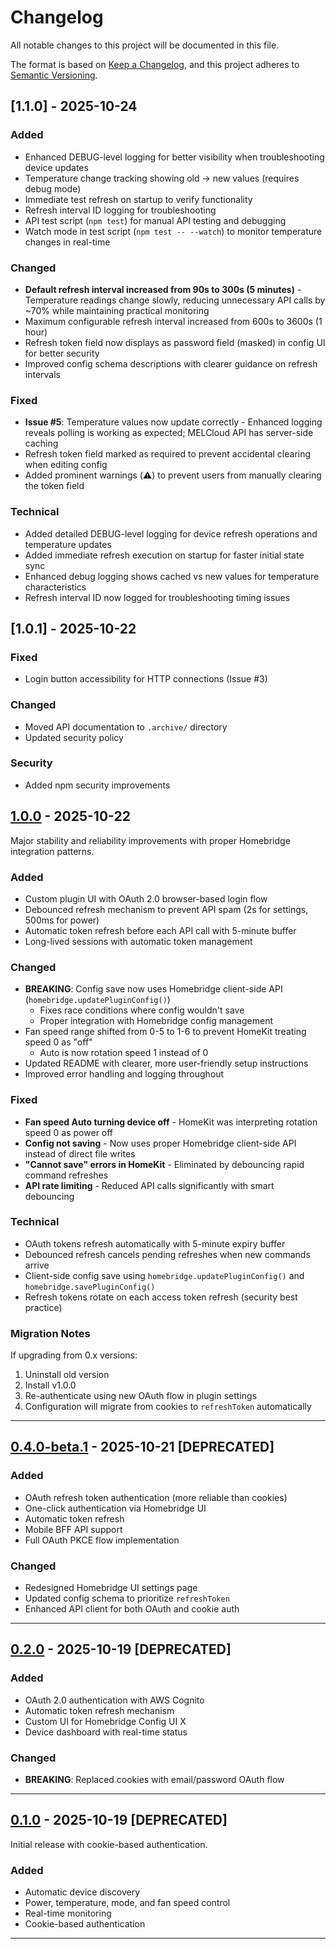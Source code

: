 # Changelog

All notable changes to this project will be documented in this file.

The format is based on [Keep a Changelog](https://keepachangelog.com/en/1.0.0/),
and this project adheres to [Semantic Versioning](https://semver.org/spec/v2.0.0.html).

## [1.1.0] - 2025-10-24

### Added
- Enhanced DEBUG-level logging for better visibility when troubleshooting device updates
- Temperature change tracking showing old → new values (requires debug mode)
- Immediate test refresh on startup to verify functionality
- Refresh interval ID logging for troubleshooting
- API test script (`npm test`) for manual API testing and debugging
- Watch mode in test script (`npm test -- --watch`) to monitor temperature changes in real-time

### Changed
- **Default refresh interval increased from 90s to 300s (5 minutes)** - Temperature readings change slowly, reducing unnecessary API calls by ~70% while maintaining practical monitoring
- Maximum configurable refresh interval increased from 600s to 3600s (1 hour)
- Refresh token field now displays as password field (masked) in config UI for better security
- Improved config schema descriptions with clearer guidance on refresh intervals

### Fixed
- **Issue #5**: Temperature values now update correctly - Enhanced logging reveals polling is working as expected; MELCloud API has server-side caching
- Refresh token field marked as required to prevent accidental clearing when editing config
- Added prominent warnings (⚠️) to prevent users from manually clearing the token field

### Technical
- Added detailed DEBUG-level logging for device refresh operations and temperature updates
- Added immediate refresh execution on startup for faster initial state sync
- Enhanced debug logging shows cached vs new values for temperature characteristics
- Refresh interval ID now logged for troubleshooting timing issues

## [1.0.1] - 2025-10-22

### Fixed
- Login button accessibility for HTTP connections (Issue #3)

### Changed
- Moved API documentation to `.archive/` directory
- Updated security policy

### Security
- Added npm security improvements

## [1.0.0] - 2025-10-22

Major stability and reliability improvements with proper Homebridge integration patterns.

### Added
- Custom plugin UI with OAuth 2.0 browser-based login flow
- Debounced refresh mechanism to prevent API spam (2s for settings, 500ms for power)
- Automatic token refresh before each API call with 5-minute buffer
- Long-lived sessions with automatic token management

### Changed
- **BREAKING**: Config save now uses Homebridge client-side API (`homebridge.updatePluginConfig()`)
  - Fixes race conditions where config wouldn't save
  - Proper integration with Homebridge config management
- Fan speed range shifted from 0-5 to 1-6 to prevent HomeKit treating speed 0 as "off"
  - Auto is now rotation speed 1 instead of 0
- Updated README with clearer, more user-friendly setup instructions
- Improved error handling and logging throughout

### Fixed
- **Fan speed Auto turning device off** - HomeKit was interpreting rotation speed 0 as power off
- **Config not saving** - Now uses proper Homebridge client-side API instead of direct file writes
- **"Cannot save" errors in HomeKit** - Eliminated by debouncing rapid command refreshes
- **API rate limiting** - Reduced API calls significantly with smart debouncing

### Technical
- OAuth tokens refresh automatically with 5-minute expiry buffer
- Debounced refresh cancels pending refreshes when new commands arrive
- Client-side config save using `homebridge.updatePluginConfig()` and `homebridge.savePluginConfig()`
- Refresh tokens rotate on each access token refresh (security best practice)

### Migration Notes
If upgrading from 0.x versions:
1. Uninstall old version
2. Install v1.0.0
3. Re-authenticate using new OAuth flow in plugin settings
4. Configuration will migrate from cookies to `refreshToken` automatically

---

## [0.4.0-beta.1] - 2025-10-21 [DEPRECATED]

### Added
- OAuth refresh token authentication (more reliable than cookies)
- One-click authentication via Homebridge UI
- Automatic token refresh
- Mobile BFF API support
- Full OAuth PKCE flow implementation

### Changed
- Redesigned Homebridge UI settings page
- Updated config schema to prioritize `refreshToken`
- Enhanced API client for both OAuth and cookie auth

---

## [0.2.0] - 2025-10-19 [DEPRECATED]

### Added
- OAuth 2.0 authentication with AWS Cognito
- Automatic token refresh mechanism
- Custom UI for Homebridge Config UI X
- Device dashboard with real-time status

### Changed
- **BREAKING**: Replaced cookies with email/password OAuth flow

---

## [0.1.0] - 2025-10-19 [DEPRECATED]

Initial release with cookie-based authentication.

### Added
- Automatic device discovery
- Power, temperature, mode, and fan speed control
- Real-time monitoring
- Cookie-based authentication

---

[1.0.0]: https://github.com/eehnsio/homebridge-melcloud-home/releases/tag/v1.0.0
[0.4.0-beta.1]: https://github.com/eehnsio/homebridge-melcloud-home/releases/tag/v0.4.0-beta.1
[0.2.0]: https://github.com/eehnsio/homebridge-melcloud-home/releases/tag/v0.2.0
[0.1.0]: https://github.com/eehnsio/homebridge-melcloud-home/releases/tag/v0.1.0
